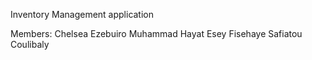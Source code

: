 Inventory Management application

Members:
Chelsea Ezebuiro
Muhammad Hayat
Esey Fisehaye
Safiatou Coulibaly

